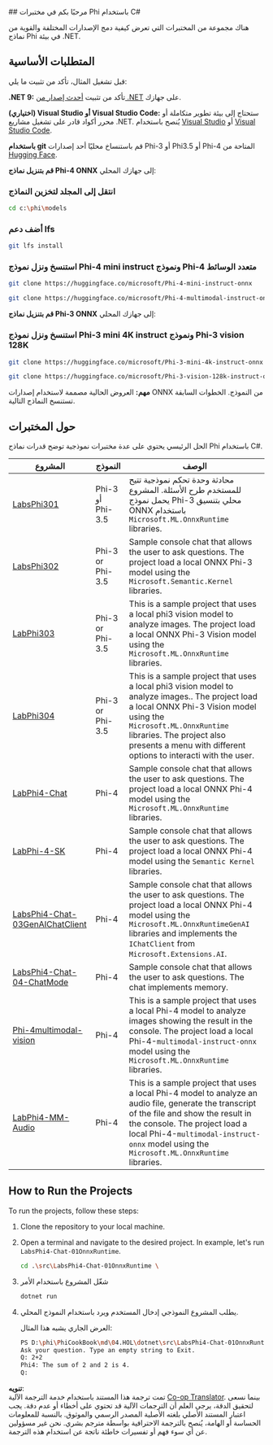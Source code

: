 <!--
CO_OP_TRANSLATOR_METADATA:
{
  "original_hash": "903c509a6d0d1ecce00b849d7f753bdd",
  "translation_date": "2025-05-07T10:18:44+00:00",
  "source_file": "md/04.HOL/dotnet/readme.md",
  "language_code": "ar"
}
-->
﻿## مرحبًا بكم في مختبرات Phi باستخدام C#

هناك مجموعة من المختبرات التي تعرض كيفية دمج الإصدارات المختلفة والقوية من نماذج Phi في بيئة .NET.

## المتطلبات الأساسية

قبل تشغيل المثال، تأكد من تثبيت ما يلي:

**.NET 9:** تأكد من تثبيت [أحدث إصدار من .NET](https://dotnet.microsoft.com/download/dotnet?WT.mc_id=aiml-137032-kinfeylo) على جهازك.

**(اختياري) Visual Studio أو Visual Studio Code:** ستحتاج إلى بيئة تطوير متكاملة أو محرر أكواد قادر على تشغيل مشاريع .NET. يُنصح باستخدام [Visual Studio](https://visualstudio.microsoft.com?WT.mc_id=aiml-137032-kinfeylo) أو [Visual Studio Code](https://code.visualstudio.com?WT.mc_id=aiml-137032-kinfeylo).

**باستخدام git** قم باستنساخ محليًا أحد إصدارات Phi-3 أو Phi3.5 أو Phi-4 المتاحة من [Hugging Face](https://huggingface.co/collections/lokinfey/phi-4-family-679c6f234061a1ab60f5547c).

**قم بتنزيل نماذج Phi-4 ONNX** إلى جهازك المحلي:

### انتقل إلى المجلد لتخزين النماذج

```bash
cd c:\phi\models
```

### أضف دعم lfs

```bash
git lfs install 
```

### استنسخ ونزل نموذج Phi-4 mini instruct ونموذج Phi-4 متعدد الوسائط

```bash
git clone https://huggingface.co/microsoft/Phi-4-mini-instruct-onnx

git clone https://huggingface.co/microsoft/Phi-4-multimodal-instruct-onnx
```

**قم بتنزيل نماذج Phi-3 ONNX** إلى جهازك المحلي:

### استنسخ ونزل نموذج Phi-3 mini 4K instruct ونموذج Phi-3 vision 128K

```bash
git clone https://huggingface.co/microsoft/Phi-3-mini-4k-instruct-onnx

git clone https://huggingface.co/microsoft/Phi-3-vision-128k-instruct-onnx-cpu
```

**مهم:** العروض الحالية مصممة لاستخدام إصدارات ONNX من النموذج. الخطوات السابقة تستنسخ النماذج التالية.

## حول المختبرات

الحل الرئيسي يحتوي على عدة مختبرات نموذجية توضح قدرات نماذج Phi باستخدام C#.

| المشروع | النموذج | الوصف |
| ------------ | -----------| ----------- |
| [LabsPhi301](../../../../../md/04.HOL/dotnet/src/LabsPhi301) | Phi-3 أو Phi-3.5 | محادثة وحدة تحكم نموذجية تتيح للمستخدم طرح الأسئلة. المشروع يحمل نموذج Phi-3 محلي بتنسيق ONNX باستخدام `Microsoft.ML.OnnxRuntime` libraries. |
| [LabsPhi302](../../../../../md/04.HOL/dotnet/src/LabsPhi302) | Phi-3 or Phi-3.5 | Sample console chat that allows the user to ask questions. The project load a local ONNX Phi-3 model using the `Microsoft.Semantic.Kernel` libraries. |
| [LabPhi303](../../../../../md/04.HOL/dotnet/src/LabsPhi303) | Phi-3 or Phi-3.5 | This is a sample project that uses a local phi3 vision model to analyze images. The project load a local ONNX Phi-3 Vision model using the `Microsoft.ML.OnnxRuntime` libraries. |
| [LabPhi304](../../../../../md/04.HOL/dotnet/src/LabsPhi304) | Phi-3 or Phi-3.5 | This is a sample project that uses a local phi3 vision model to analyze images.. The project load a local ONNX Phi-3 Vision model using the `Microsoft.ML.OnnxRuntime` libraries. The project also presents a menu with different options to interacti with the user. | 
| [LabPhi4-Chat](../../../../../md/04.HOL/dotnet/src/LabsPhi4-Chat-01OnnxRuntime) | Phi-4 | Sample console chat that allows the user to ask questions. The project load a local ONNX Phi-4 model using the `Microsoft.ML.OnnxRuntime` libraries. |
| [LabPhi-4-SK](../../../../../md/04.HOL/dotnet/src/LabsPhi4-Chat-02SK) | Phi-4 | Sample console chat that allows the user to ask questions. The project load a local ONNX Phi-4 model using the `Semantic Kernel` libraries. |
| [LabsPhi4-Chat-03GenAIChatClient](../../../../../md/04.HOL/dotnet/src/LabsPhi4-Chat-03GenAIChatClient) | Phi-4 | Sample console chat that allows the user to ask questions. The project load a local ONNX Phi-4 model using the `Microsoft.ML.OnnxRuntimeGenAI` libraries and implements the `IChatClient` from `Microsoft.Extensions.AI`. |
| [LabsPhi4-Chat-04-ChatMode](../../../../../md/04.HOL/dotnet/src/LabsPhi4-Chat-04-ChatMode) | Phi-4 | Sample console chat that allows the user to ask questions. The chat implements memory. |
| [Phi-4multimodal-vision](../../../../../md/04.HOL/dotnet/src/LabsPhi4-MultiModal-01Images) | Phi-4 | This is a sample project that uses a local Phi-4 model to analyze images showing the result in the console. The project load a local Phi-4-`multimodal-instruct-onnx` model using the `Microsoft.ML.OnnxRuntime` libraries. |
| [LabPhi4-MM-Audio](../../../../../md/04.HOL/dotnet/src/LabsPhi4-MultiModal-02Audio) | Phi-4 |This is a sample project that uses a local Phi-4 model to analyze an audio file, generate the transcript of the file and show the result in the console. The project load a local Phi-4-`multimodal-instruct-onnx` model using the `Microsoft.ML.OnnxRuntime` libraries. |

## How to Run the Projects

To run the projects, follow these steps:

1. Clone the repository to your local machine.

1. Open a terminal and navigate to the desired project. In example, let's run `LabsPhi4-Chat-01OnnxRuntime`.

    ```bash
    cd .\src\LabsPhi4-Chat-01OnnxRuntime \
    ```

1. شغّل المشروع باستخدام الأمر

    ```bash
    dotnet run
    ```

1. يطلب المشروع النموذجي إدخال المستخدم ويرد باستخدام النموذج المحلي.

   العرض الجاري يشبه هذا المثال:

   ```bash
   PS D:\phi\PhiCookBook\md\04.HOL\dotnet\src\LabsPhi4-Chat-01OnnxRuntime> dotnet run
   Ask your question. Type an empty string to Exit.
   Q: 2+2
   Phi4: The sum of 2 and 2 is 4.
   Q:
   ```

**تنويه**:  
تمت ترجمة هذا المستند باستخدام خدمة الترجمة الآلية [Co-op Translator](https://github.com/Azure/co-op-translator). بينما نسعى لتحقيق الدقة، يرجى العلم أن الترجمات الآلية قد تحتوي على أخطاء أو عدم دقة. يجب اعتبار المستند الأصلي بلغته الأصلية المصدر الرسمي والموثوق. بالنسبة للمعلومات الحساسة أو الهامة، يُنصح بالترجمة الاحترافية بواسطة مترجم بشري. نحن غير مسؤولين عن أي سوء فهم أو تفسيرات خاطئة ناتجة عن استخدام هذه الترجمة.
